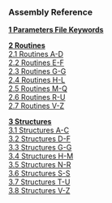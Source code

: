 ### Assembly Reference

**[1 Parameters File Keywords](asmref/agp.md)**

**[2 Routines](asmref/asma_d.md)**  
[2.1 Routines A-D](Asmref/asma_d.md#21-routines-a-d)  
[2.2 Routines E-F](Asmref/asme_f.md#22-routines-e-f)  
[2.3 Routines G-G](Asmref/asmg_g.md#23-routines-g-g)  
[2.4 Routines H-L](Asmref/asmh_l.md#24-routines-h-l)  
[2.5 Routines M-Q](Asmref/asmm_q.md#25-routines-m-q)  
[2.6 Routines R-U](Asmref/asmr_u.md#26-routines-r-u)  
[2.7 Routines V-Z](Asmref/asmv_z.md#27-routines-v-z)  

**[3 Structures](asmref/asmstrac.md)**  
[3.1 Structures A-C](Asmref/asmstrac.md#31-structures-a-c)  
[3.2 Structures D-F](Asmref/asmstrdf.md#32-structures-d-f)  
[3.3 Structures G-G](Asmref/asmstrgg.md#33-structures-g-g)  
[3.4 Structures H-M](Asmref/asmstrhm.md#34-structures-h-m)  
[3.5 Structures N-R](Asmref/asmstrnr.md#35-structures-n-r)  
[3.6 Structures S-S](Asmref/asmstrss.md#36-structures-s-s)  
[3.7 Structures T-U](Asmref/asmstrtu.md#37-structures-t-u)  
[3.8 Structures V-Z](Asmref/asmstrvz.md#38-structures-v-z)  
